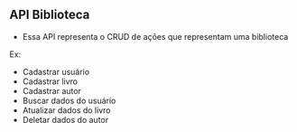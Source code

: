 ## API Biblioteca

- Essa API representa o CRUD de ações que representam uma biblioteca

Ex:
* Cadastrar usuário
* Cadastrar livro
* Cadastrar autor
* Buscar dados do usuário
* Atualizar dados do livro
* Deletar dados do autor